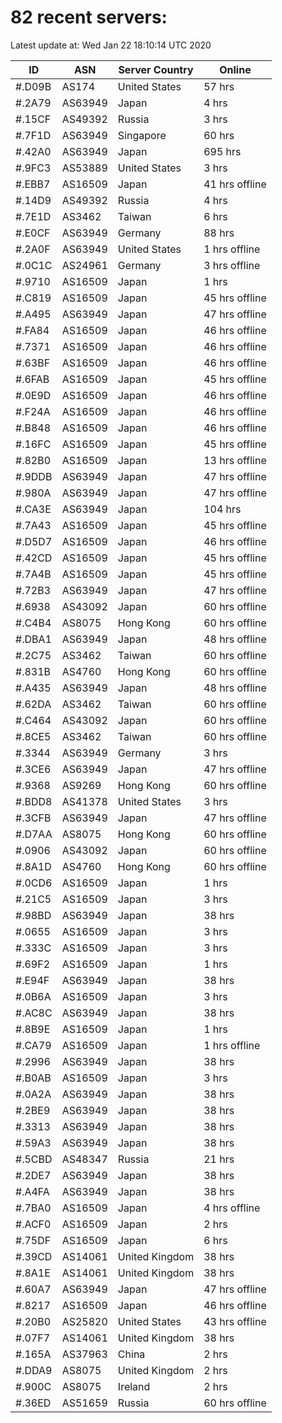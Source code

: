 # 82 recent servers:

Latest update at: Wed Jan 22 18:10:14 UTC 2020

| ID | ASN | Server Country | Online |
| -- | --- | -------------- | ------ |
| #.D09B | AS174 | United States | 57 hrs |
| #.2A79 | AS63949 | Japan | 4 hrs |
| #.15CF | AS49392 | Russia | 3 hrs |
| #.7F1D | AS63949 | Singapore | 60 hrs |
| #.42A0 | AS63949 | Japan | 695 hrs |
| #.9FC3 | AS53889 | United States | 3 hrs |
| #.EBB7 | AS16509 | Japan | 41 hrs offline |
| #.14D9 | AS49392 | Russia | 4 hrs |
| #.7E1D | AS3462 | Taiwan | 6 hrs |
| #.E0CF | AS63949 | Germany | 88 hrs |
| #.2A0F | AS63949 | United States | 1 hrs offline |
| #.0C1C | AS24961 | Germany | 3 hrs offline |
| #.9710 | AS16509 | Japan | 1 hrs |
| #.C819 | AS16509 | Japan | 45 hrs offline |
| #.A495 | AS63949 | Japan | 47 hrs offline |
| #.FA84 | AS16509 | Japan | 46 hrs offline |
| #.7371 | AS16509 | Japan | 46 hrs offline |
| #.63BF | AS16509 | Japan | 46 hrs offline |
| #.6FAB | AS16509 | Japan | 45 hrs offline |
| #.0E9D | AS16509 | Japan | 46 hrs offline |
| #.F24A | AS16509 | Japan | 46 hrs offline |
| #.B848 | AS16509 | Japan | 46 hrs offline |
| #.16FC | AS16509 | Japan | 45 hrs offline |
| #.82B0 | AS16509 | Japan | 13 hrs offline |
| #.9DDB | AS63949 | Japan | 47 hrs offline |
| #.980A | AS63949 | Japan | 47 hrs offline |
| #.CA3E | AS63949 | Japan | 104 hrs |
| #.7A43 | AS16509 | Japan | 45 hrs offline |
| #.D5D7 | AS16509 | Japan | 46 hrs offline |
| #.42CD | AS16509 | Japan | 45 hrs offline |
| #.7A4B | AS16509 | Japan | 45 hrs offline |
| #.72B3 | AS63949 | Japan | 47 hrs offline |
| #.6938 | AS43092 | Japan | 60 hrs offline |
| #.C4B4 | AS8075 | Hong Kong | 60 hrs offline |
| #.DBA1 | AS63949 | Japan | 48 hrs offline |
| #.2C75 | AS3462 | Taiwan | 60 hrs offline |
| #.831B | AS4760 | Hong Kong | 60 hrs offline |
| #.A435 | AS63949 | Japan | 48 hrs offline |
| #.62DA | AS3462 | Taiwan | 60 hrs offline |
| #.C464 | AS43092 | Japan | 60 hrs offline |
| #.8CE5 | AS3462 | Taiwan | 60 hrs offline |
| #.3344 | AS63949 | Germany | 3 hrs |
| #.3CE6 | AS63949 | Japan | 47 hrs offline |
| #.9368 | AS9269 | Hong Kong | 60 hrs offline |
| #.BDD8 | AS41378 | United States | 3 hrs |
| #.3CFB | AS63949 | Japan | 47 hrs offline |
| #.D7AA | AS8075 | Hong Kong | 60 hrs offline |
| #.0906 | AS43092 | Japan | 60 hrs offline |
| #.8A1D | AS4760 | Hong Kong | 60 hrs offline |
| #.0CD6 | AS16509 | Japan | 1 hrs |
| #.21C5 | AS16509 | Japan | 3 hrs |
| #.98BD | AS63949 | Japan | 38 hrs |
| #.0655 | AS16509 | Japan | 3 hrs |
| #.333C | AS16509 | Japan | 3 hrs |
| #.69F2 | AS16509 | Japan | 1 hrs |
| #.E94F | AS63949 | Japan | 38 hrs |
| #.0B6A | AS16509 | Japan | 3 hrs |
| #.AC8C | AS63949 | Japan | 38 hrs |
| #.8B9E | AS16509 | Japan | 1 hrs |
| #.CA79 | AS16509 | Japan | 1 hrs offline |
| #.2996 | AS63949 | Japan | 38 hrs |
| #.B0AB | AS16509 | Japan | 3 hrs |
| #.0A2A | AS63949 | Japan | 38 hrs |
| #.2BE9 | AS63949 | Japan | 38 hrs |
| #.3313 | AS63949 | Japan | 38 hrs |
| #.59A3 | AS63949 | Japan | 38 hrs |
| #.5CBD | AS48347 | Russia | 21 hrs |
| #.2DE7 | AS63949 | Japan | 38 hrs |
| #.A4FA | AS63949 | Japan | 38 hrs |
| #.7BA0 | AS16509 | Japan | 4 hrs offline |
| #.ACF0 | AS16509 | Japan | 2 hrs |
| #.75DF | AS16509 | Japan | 6 hrs |
| #.39CD | AS14061 | United Kingdom | 38 hrs |
| #.8A1E | AS14061 | United Kingdom | 38 hrs |
| #.60A7 | AS63949 | Japan | 47 hrs offline |
| #.8217 | AS16509 | Japan | 46 hrs offline |
| #.20B0 | AS25820 | United States | 43 hrs offline |
| #.07F7 | AS14061 | United Kingdom | 38 hrs |
| #.165A | AS37963 | China | 2 hrs |
| #.DDA9 | AS8075 | United Kingdom | 2 hrs |
| #.900C | AS8075 | Ireland | 2 hrs |
| #.36ED | AS51659 | Russia | 60 hrs offline |

